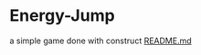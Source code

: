 # Energy-Jump
 a simple game done with construct
[README.md](https://github.com/Masterson917/Energy-Jump/files/10041606/README.md)
